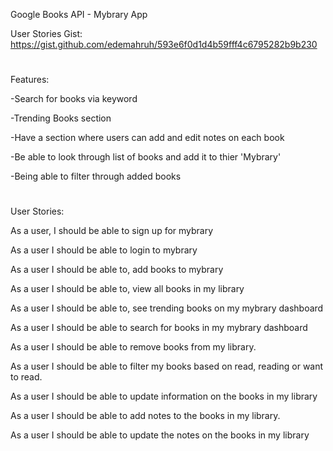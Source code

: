 Google Books API - Mybrary App

User Stories Gist:
https://gist.github.com/edemahruh/593e6f0d1d4b59fff4c6795282b9b230

#

Features:

-Search for books via keyword

-Trending Books section

-Have a section where users can add and edit notes on each book

-Be able to look through list of books and add it to thier 'Mybrary'

-Being able to filter through added books

#

User Stories:

As a user, I should be able to sign up for mybrary

As a user I should be able to login to mybrary

As a user I should be able to, add books to mybrary

As a user I should be able to, view all books in my library

As a user I should be able to, see trending books on my mybrary dashboard

As a user I should be able to search for books in my mybrary dashboard

As a user I should be able to remove books from my library.

As a user I should be able to filter my books based on read, reading or want to read.

As a user I should be able to update information on the books in my library

As a user I should be able to add notes to the books in my library.

As a user I should be able to update the notes on the books in my library